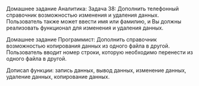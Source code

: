 Домашнее задание Аналитика: Задача 38: Дополнить телефонный справочник возможностью изменения и удаления данных. 
Пользователь также может ввести имя или фамилию, и Вы должны реализовать функционал для изменения и удаления данных.


Домашнее задание Программист: Дополнить справочник возможностью копирования данных из одного файла в другой. Пользователь вводит номер строки, которую необходимо перенести из одного файла в другой.


Дописал функции: запись данных, вывод данных, изменение данных, удаление данных, копирование данных.
